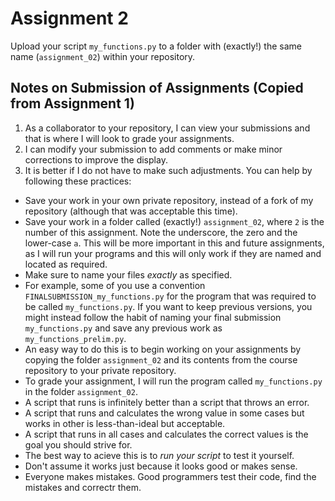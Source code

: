 # Assignment 2

Upload your script ```my_functions.py``` to a folder with (exactly!) the same name (```assignment_02```)
within your repository. 



## Notes on Submission of Assignments (Copied from Assignment 1)

1. As a collaborator to your repository, I can view your submissions and that is where I will look to grade your assignments.
1. I can modify your submission to add comments or make minor corrections to improve the display.
1. It is better if I do not have to make such adjustments. 
You can help by following these practices:

- Save your work in your own private repository, instead of a fork of my repository (although that was acceptable this time).
- Save your work in a folder called (exactly!) ```assignment_02```, 
where ```2``` is the number of this assignment. 
Note the underscore, the zero and the lower-case ```a```. 
This will be more important in this and future assignments, as I will run your programs and this will only work if they are named and located as required. 
- Make sure to name your files *exactly* as specified. 
- For example, some of you use a convention ```FINALSUBMISSION_my_functions.py``` for the program that was required to be called ```my_functions.py```. 
If you want to keep previous versions, you might instead follow the habit of naming your final submission ```my_functions.py``` and save any previous work as ```my_functions_prelim.py```.
- An easy way to do this is to begin working on your assignments 
by copying the folder ```assignment_02``` and its contents 
from the course repository to your private repository. 
- To grade your assignment, I will run the program called
```my_functions.py``` in the folder ```assignment_02```.
- A script that runs is infinitely better than a script that throws an error. 
- A script that runs and calculates the wrong value in some cases but works in other is less-than-ideal but acceptable. 
- A script that runs in all cases and calculates the correct values is the goal you should strive for. 
- The best way to acieve this is to *run your script* to test it yourself. 
- Don't assume it works just because it looks good or makes sense. 
- Everyone makes mistakes. Good programmers test their code, find the mistakes and correctr them. 


